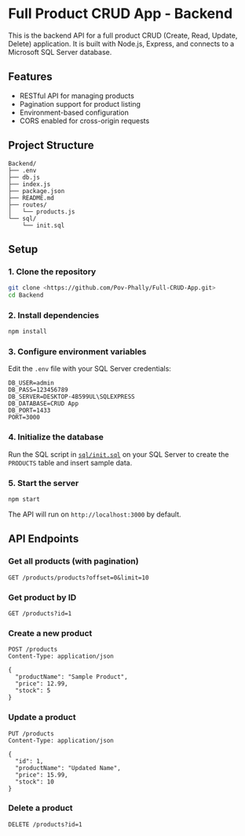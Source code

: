 # Full Product CRUD App - Backend

This is the backend API for a full product CRUD (Create, Read, Update, Delete) application. It is built with Node.js, Express, and connects to a Microsoft SQL Server database.

## Features

- RESTful API for managing products
- Pagination support for product listing
- Environment-based configuration
- CORS enabled for cross-origin requests

## Project Structure

```
Backend/
├── .env
├── db.js
├── index.js
├── package.json
├── README.md
├── routes/
│   └── products.js
└── sql/
    └── init.sql
```

## Setup

### 1. Clone the repository

```sh
git clone <https://github.com/Pov-Phally/Full-CRUD-App.git>
cd Backend
```

### 2. Install dependencies

```sh
npm install
```

### 3. Configure environment variables

Edit the `.env` file with your SQL Server credentials:

```
DB_USER=admin
DB_PASS=123456789
DB_SERVER=DESKTOP-4B599UL\SQLEXPRESS
DB_DATABASE=CRUD App
DB_PORT=1433
PORT=3000
```

### 4. Initialize the database

Run the SQL script in [`sql/init.sql`](sql/init.sql) on your SQL Server to create the `PRODUCTS` table and insert sample data.

### 5. Start the server

```sh
npm start
```

The API will run on `http://localhost:3000` by default.

## API Endpoints

### Get all products (with pagination)

```
GET /products/products?offset=0&limit=10
```

### Get product by ID

```
GET /products?id=1
```

### Create a new product

```
POST /products
Content-Type: application/json

{
  "productName": "Sample Product",
  "price": 12.99,
  "stock": 5
}
```

### Update a product

```
PUT /products
Content-Type: application/json

{
  "id": 1,
  "productName": "Updated Name",
  "price": 15.99,
  "stock": 10
}
```

### Delete a product

```
DELETE /products?id=1
```